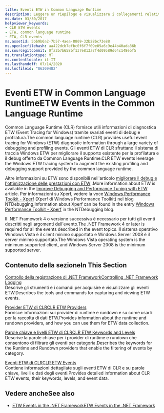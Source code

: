 ```yaml
---
title: Eventi ETW in Common Language Runtime
description: Leggere un riepilogo e visualizzare i collegamenti relativi agli eventi ETW (Event Tracing for Windows) nel Common Language Runtime (CLR).
ms.date: 03/30/2017
helpviewer_keywords:
- CLR ETW events
- ETW, common language runtime
- ETW, CLR events
ms.assetid: 5bb9b6a2-7b57-4aea-8809-32b28bc73e88
ms.openlocfilehash: aa422dcb7efbc0f6f7f09e09a6c9e44b40ada86b
ms.sourcegitcommit: 0fa2b7b658bf137e813a7f4d09589d64c148ebf5
ms.translationtype: MT
ms.contentlocale: it-IT
ms.lasthandoff: 07/14/2020
ms.locfileid: "86309482"
---
```

# <a name="etw-events-in-the-common-language-runtime"></a><span data-ttu-id="3ac9d-103">Eventi ETW in Common Language Runtime</span><span class="sxs-lookup"><span data-stu-id="3ac9d-103">ETW Events in the Common Language Runtime</span></span>
<span data-ttu-id="3ac9d-104">Common Language Runtime (CLR) fornisce utili informazioni di diagnostica ETW (Event Tracing for Windows) tramite svariati eventi di debug e profilatura.</span><span class="sxs-lookup"><span data-stu-id="3ac9d-104">The common language runtime (CLR) provides useful event tracing for Windows (ETW) diagnostic information through a large variety of debugging and profiling events.</span></span> <span data-ttu-id="3ac9d-105">Gli eventi ETW di CLR sfruttano il sistema di traccia Windows ETW per migliorare il supporto esistente per la profilatura e il debug offerto da Common Language Runtime.</span><span class="sxs-lookup"><span data-stu-id="3ac9d-105">CLR ETW events leverage the Windows ETW tracing system to augment the existing profiling and debugging support provided by the common language runtime.</span></span>  
  
 <span data-ttu-id="3ac9d-106">Altre informazioni su ETW sono disponibili nell'articolo [migliorare il debug e l'ottimizzazione delle prestazioni con ETW](https://docs.microsoft.com/archive/msdn-magazine/2007/april/event-tracing-improve-debugging-and-performance-tuning-with-etw) .</span><span class="sxs-lookup"><span data-stu-id="3ac9d-106">More information about ETW is available in the [Improve Debugging and Performance Tuning with ETW](https://docs.microsoft.com/archive/msdn-magazine/2007/april/event-tracing-improve-debugging-and-performance-tuning-with-etw) article.</span></span> <span data-ttu-id="3ac9d-107">Per informazioni su Xperf, vedere la voce [Windows Performance Toolkit - Xperf](https://docs.microsoft.com/archive/blogs/ntdebugging/windows-performance-toolkit-xperf) (Xperf di Windows Performance Toolkit) nel blog NTDebugging.</span><span class="sxs-lookup"><span data-stu-id="3ac9d-107">Information about Xperf can be found in the entry [Windows Performance Toolkit - Xperf](https://docs.microsoft.com/archive/blogs/ntdebugging/windows-performance-toolkit-xperf) in the NTDebugging blog.</span></span>  
  
 <span data-ttu-id="3ac9d-108">Il .NET Framework 4 o versione successiva è necessario per tutti gli eventi descritti negli argomenti dell'evento.</span><span class="sxs-lookup"><span data-stu-id="3ac9d-108">The .NET Framework 4 or later is required for all the events described in the event topics.</span></span> <span data-ttu-id="3ac9d-109">Il sistema operativo Windows Vista è il client minimo supportato e Windows Server 2008 è il server minimo supportato.</span><span class="sxs-lookup"><span data-stu-id="3ac9d-109">The Windows Vista operating system is the minimum supported client, and Windows Server 2008 is the minimum supported server.</span></span>  
  
## <a name="in-this-section"></a><span data-ttu-id="3ac9d-110">Contenuto della sezione</span><span class="sxs-lookup"><span data-stu-id="3ac9d-110">In This Section</span></span>  
 [<span data-ttu-id="3ac9d-111">Controllo della registrazione di .NET Framework</span><span class="sxs-lookup"><span data-stu-id="3ac9d-111">Controlling .NET Framework Logging</span></span>](controlling-logging.md)  
 <span data-ttu-id="3ac9d-112">Descrive gli strumenti e i comandi per acquisire e visualizzare gli eventi ETW.</span><span class="sxs-lookup"><span data-stu-id="3ac9d-112">Describes the tools and commands for capturing and viewing ETW events.</span></span>  
  
 [<span data-ttu-id="3ac9d-113">Provider ETW di CLR</span><span class="sxs-lookup"><span data-stu-id="3ac9d-113">CLR ETW Providers</span></span>](clr-etw-providers.md)  
 <span data-ttu-id="3ac9d-114">Fornisce informazioni sui provider di runtime e rundown e su come usarli per la raccolta di dati ETW.</span><span class="sxs-lookup"><span data-stu-id="3ac9d-114">Provides information about the runtime and rundown providers, and how you can use them for ETW data collection.</span></span>  
  
 [<span data-ttu-id="3ac9d-115">Parole chiave e livelli ETW di CLR</span><span class="sxs-lookup"><span data-stu-id="3ac9d-115">CLR ETW Keywords and Levels</span></span>](clr-etw-keywords-and-levels.md)  
 <span data-ttu-id="3ac9d-116">Descrive la parole chiave per i provider di runtime e rundown che consentono di filtrare gli eventi per categoria.</span><span class="sxs-lookup"><span data-stu-id="3ac9d-116">Describes the keywords for the Runtime and Rundown providers that enable the filtering of events by category.</span></span>  
  
 [<span data-ttu-id="3ac9d-117">Eventi ETW di CLR</span><span class="sxs-lookup"><span data-stu-id="3ac9d-117">CLR ETW Events</span></span>](clr-etw-events.md)  
 <span data-ttu-id="3ac9d-118">Contiene informazioni dettagliate sugli eventi ETW di CLR e su parole chiave, livelli e dati degli eventi.</span><span class="sxs-lookup"><span data-stu-id="3ac9d-118">Provides detailed information about CLR ETW events, their keywords, levels, and event data.</span></span>  
  
## <a name="see-also"></a><span data-ttu-id="3ac9d-119">Vedere anche</span><span class="sxs-lookup"><span data-stu-id="3ac9d-119">See also</span></span>

- [<span data-ttu-id="3ac9d-120">ETW Events in the .NET Framework</span><span class="sxs-lookup"><span data-stu-id="3ac9d-120">ETW Events in the .NET Framework</span></span>](etw-events.md)
